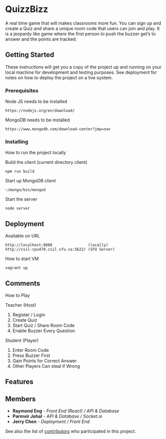 # QuizzBizz

A real time game that will makes classrooms more fun. You can sign up and create a Quiz and share a unique room code that users can join and play. It is a jeopardy like game where the first person to push the buzzer get’s to answer and the points are tracked.

## Getting Started

These instructions will get you a copy of the project up and running on your local machine for development and testing purposes. See deployment for notes on how to deploy the project on a live system.

### Prerequisites

Node JS needs to be installed

```
https://nodejs.org/en/download/
```

MongoDB needs to be installed

```
https://www.mongodb.com/download-center?jmp=nav
```

### Installing

How to run the project locally

Build the client (current directory client)

```
npm run build
```

Start up MongoDB client
```
~/mongo/bin/mongod
```

Start the server
```
node server
```

## Deployment

Available on URL
```
http://localhost:8888                (locally)
http://csil-cpu470.csil.sfu.ca:5622/ (SFU Server)
```
How to start VM
```
vagrant up
```
## Comments
How to Play

Teacher (Host)                       

1. Register / Login                   
2. Create Quiz 						  
3. Start Quiz / Share Room Code		  
4. Enable Buzzer Every Question		  

 Student (Player)

1. Enter Room Code
2. Press Buzzer First
3. Gain Points for Correct Answer
4. Other Players Can steal if Wrong

## Features

## Members

* **Raymond Eng** - *Front End (React) / API & Database* 
* **Parmvir Johal** - *API & Database / Socket.io* 
* **Jerry Chen** - *Deployment / Front End* 


See also the list of [contributors](https://github.com/your/project/contributors) who participated in this project.

